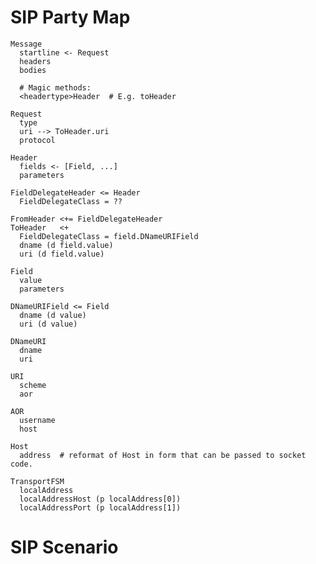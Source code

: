 # SIP Party Map #

    Message
      startline <- Request
      headers
      bodies

      # Magic methods:
      <headertype>Header  # E.g. toHeader

    Request
      type
      uri --> ToHeader.uri
      protocol

    Header
      fields <- [Field, ...]
      parameters

    FieldDelegateHeader <= Header
      FieldDelegateClass = ??

    FromHeader <+= FieldDelegateHeader
    ToHeader   <+
      FieldDelegateClass = field.DNameURIField
      dname (d field.value)
      uri (d field.value)

    Field
      value
      parameters

    DNameURIField <= Field
      dname (d value)
      uri (d value)

    DNameURI
      dname
      uri

    URI
      scheme
      aor

    AOR
      username
      host

    Host
      address  # reformat of Host in form that can be passed to socket code.

    TransportFSM
      localAddress
      localAddressHost (p localAddress[0])
      localAddressPort (p localAddress[1])

# SIP Scenario #

